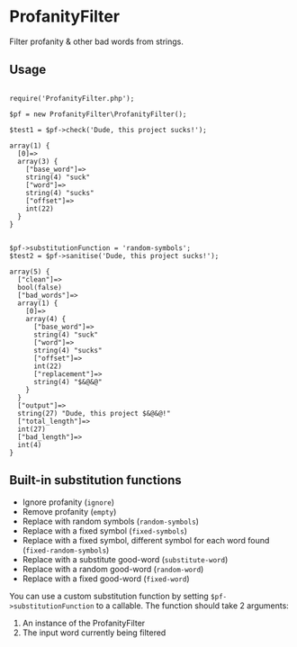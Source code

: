 # ProfanityFilter
Filter profanity &amp; other bad words from strings.

## Usage

```

require('ProfanityFilter.php');

$pf = new ProfanityFilter\ProfanityFilter();

$test1 = $pf->check('Dude, this project sucks!');

array(1) {
  [0]=>
  array(3) {
    ["base_word"]=>
    string(4) "suck"
    ["word"]=>
    string(4) "sucks"
    ["offset"]=>
    int(22)
  }
}
```

```

$pf->substitutionFunction = 'random-symbols';
$test2 = $pf->sanitise('Dude, this project sucks!');

array(5) {
  ["clean"]=>
  bool(false)
  ["bad_words"]=>
  array(1) {
    [0]=>
    array(4) {
      ["base_word"]=>
      string(4) "suck"
      ["word"]=>
      string(4) "sucks"
      ["offset"]=>
      int(22)
      ["replacement"]=>
      string(4) "$&@&@"
    }
  }
  ["output"]=>
  string(27) "Dude, this project $&@&@!"
  ["total_length"]=>
  int(27)
  ["bad_length"]=>
  int(4)
}
```

## Built-in substitution functions

* Ignore profanity (`ignore`)
* Remove profanity (`empty`)
* Replace with random symbols (`random-symbols`)
* Replace with a fixed symbol (`fixed-symbols`)
* Replace with a fixed symbol, different symbol for each word found (`fixed-random-symbols`)
* Replace with a substitute good-word (`substitute-word`)
* Replace with a random good-word (`random-word`)
* Replace with a fixed good-word (`fixed-word`)

You can use a custom substitution function by setting `$pf->substitutionFunction` to a callable. The function should take 2 arguments:

1. An instance of the ProfanityFilter
2. The input word currently being filtered
